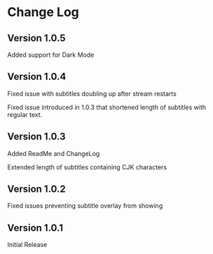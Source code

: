 # Change Log

## Version 1.0.5

Added support for Dark Mode

## Version 1.0.4

Fixed issue with subtitles doubling up after stream restarts

Fixed issue introduced in 1.0.3 that shortened length of subtitles with regular text.

## Version 1.0.3

Added ReadMe and ChangeLog

Extended length of subtitles containing CJK characters

## Version 1.0.2

Fixed issues preventing subtitle overlay from showing

## Version 1.0.1

Initial Release